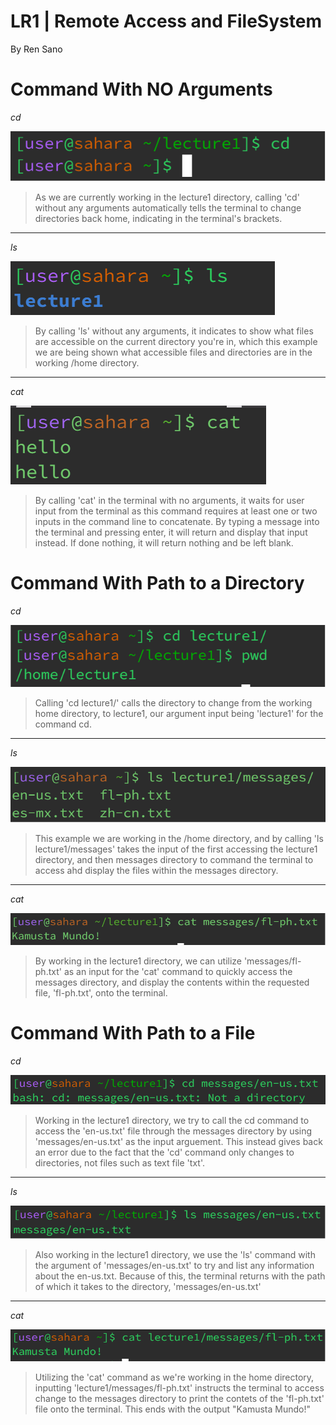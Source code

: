 # **LR1 | Remote Access and FileSystem**

By Ren Sano


# **Command With NO Arguments**

*cd*

  ![Image](images/cdnoarg.png)
 > As we are currently working in the lecture1 directory, calling 'cd' without any arguments automatically tells the terminal to change directories back home, indicating in the terminal's brackets.
---
*ls*

 ![Image](images/noarg.png)
> By calling 'ls' without any arguments, it indicates to show what files are accessible on the current directory you're in, which this example we are being shown what accessible files and directories are in the working /home directory.
---
*cat*

![Image](images/catnoarg.png)
> By calling 'cat' in the terminal with no arguments, it waits for user input from the terminal as this command requires at least one or two inputs in the command line to concatenate. By typing a message into the terminal and pressing enter, it will return and display that input instead. If done nothing, it will return nothing and be left blank. 


# **Command With Path to a Directory**

*cd*

  ![Image](images/direct.png)
> Calling 'cd lecture1/' calls the directory to change from the working home directory, to lecture1, our argument input being 'lecture1' for the command cd.
---
*ls*

 ![Image](images/lsdirect.png)
> This example we are working in the /home directory, and by calling 'ls lecture1/messages' takes the input of the first accessing the lecture1 directory, and then messages directory to command the terminal to access ahd display the files within the messages directory.

---
*cat*

  ![Image](images/catdirect.png)
> By working in the lecture1 directory, we can utilize 'messages/fl-ph.txt' as an input for the 'cat' command to quickly access the messages directory, and display the contents within the requested file, 'fl-ph.txt', onto the terminal.


# **Command With Path to a File**

*cd*

  ![Image](images/cdpath.png)
> Working in the lecture1 directory, we try to call the cd command to access the 'en-us.txt' file through the messages directory by using 'messages/en-us.txt' as the input arguement. This instead gives back an error due to the fact that the 'cd' command only changes to directories, not files such as text file 'txt'.

---
*ls*

  ![Image](images/lspath.png)
> Also working in the lecture1 directory, we use the 'ls' command with the argument of 'messages/en-us.txt' to try and list any information about the en-us.txt. Because of this, the terminal returns with the path of which it takes to the directory, 'messages/en-us.txt'

---
*cat*

  ![Image](images/catpath.png)
> Utilizing the 'cat' command as we're working in the home directory, inputting 'lecture1/messages/fl-ph.txt' instructs the terminal to access change to the messages directory to print the contets of the 'fl-ph.txt' file onto the terminal. This ends with the output "Kamusta Mundo!"


